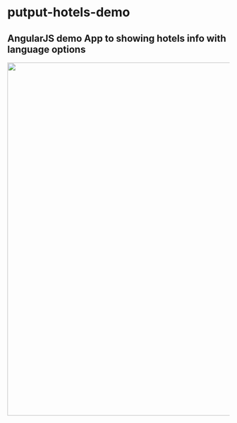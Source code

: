 # putput-hotels-demo
AngularJS demo App to showing hotels info with language options
---
<img src="https://thumbs.gfycat.com/LikableUnknownGourami-size_restricted.gif" width="800" height="auto" />
